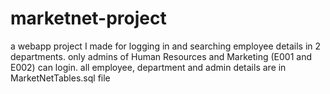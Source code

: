 # marketnet-project
a webapp project I made for logging in and searching employee details in 2 departments.
only admins of Human Resources and Marketing (E001 and E002) can login. 
all employee, department and admin details are in MarketNetTables.sql file
